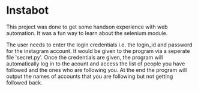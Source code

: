 # Instabot

This project was done to get some handson experience with web automation. It was a fun way to learn about the selenium module. 

The user needs to enter the login credentials i.e. the login_id and password for the instagram account. It would be given to the program via a seperate file 'secret.py'. Once the credentials are given, the program will automatically log in to the acount and access the list of people you have followed and the ones who are following you. At the end the program will output the names of accounts that you are following but not getting followed back.
